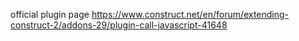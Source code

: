 official plugin page
https://www.construct.net/en/forum/extending-construct-2/addons-29/plugin-call-javascript-41648


